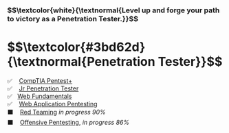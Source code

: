 <h3 align="left"> $$\textcolor{white}{\textnormal{Level up and forge your path to victory as a Penetration Tester.}}$$ </h3>
<h1 align="left"> $$\textcolor{#3bd62d}{\textnormal{Penetration Tester}}$$ </h1>

✅ &nbsp;&nbsp; [CompTIA Pentest+](https://github.com/RosanaFSS/TryHackMe/blob/main/CompTIA%20Pentest%2B.md)<br>
✅ &nbsp;&nbsp; [Jr Penetration Tester](https://github.com/RosanaFSS/TryHackMe/blob/main/Jr.%20Penetration%20Tester.md)<br>
✅ &nbsp;&nbsp;[Web Fundamentals](https://github.com/RosanaFSS/TryHackMe/blob/main/Web%20Fundamentals.md)<br>
✅ &nbsp;&nbsp; [Web Application Pentesting](https://github.com/RosanaFSS/TryHackMe/blob/main/Web%20Application%20Pentesting.md)<br>
⬛ &nbsp;&nbsp;  [Red Teaming](https://github.com/RosanaFSS/TryHackMe/blob/main/Red%20Teaming.md) <em>in progress 90%</em><br>
⬛ &nbsp;&nbsp;  [Offensive Pentesting](https://github.com/RosanaFSS/TryHackMe/blob/main/Offensive_Pentesting.md), <em>in progress 86%</em><br>
